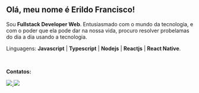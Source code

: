 ## Olá, meu nome é Erildo Francisco!

<p align="left"> 

 Sou <strong>Fullstack Developer Web</strong>. Entusiasmado com o mundo da tecnologia, e com o poder que ela pode dar na nossa vida, procuro resolver probelamas do dia a dia usando a tecnologia.
</p>

<p align="left">
  Linguagens: <strong>Javascript</strong> | <strong>Typescript</strong> | <strong>Nodejs</strong> | <strong>Reactjs</strong> | <strong>React Native</strong>.
</p>

<br>

<p align="left">
<strong>Contatos:</strong>
</p>

<p align="left">
  <a href="https://www.instagram.com/erildo_francisco/?hl=pt_BR" alt="Instagram">
    <img src="https://img.shields.io/badge/-Instagram-3f729b?style=for-the-badge&logo=Instagram&logoColor=FFFFFF&link=https://www.instagram.com/erildo_francisco/?hl=pt_BR"/>
  </a>
  <a href="https://www.linkedin.com/in/erildojs/" alt="Linkedin">
    <img src="https://img.shields.io/badge/-Linkedin-83941f?style=for-the-badge&logo=Linkedin&logoColor=FFFFFF&link=https://www.linkedin.com/in/erildojs/"/>
  </a>
</p>

